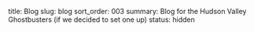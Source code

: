 title: Blog
slug: blog
sort_order: 003
summary: Blog for the Hudson Valley Ghostbusters (if we decided to set one up)
status: hidden